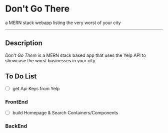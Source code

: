 # Don't Go There
a MERN stack webapp listing the very worst of your city
___

## Description
*Don't Go There* is a MERN stack based app that uses the Yelp API to showcase the worst businesses in your city. 

## To Do List

-[ ] get Api Keys from Yelp

### FrontEnd

-[ ] build Homepage & Search Containers/Components

### BackEnd

